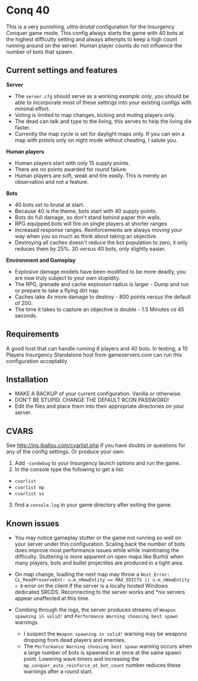 # Conq 40

This is a very punishing, _ultra-brutal_ configuration for the Insurgency Conquer game mode. This config always starts the game with 40 bots at the highest difficulty setting and always attempts to keep a high count running around on the server. Human player counts do not influence the number of bots that spawn.

## Current settings and features

__Server__

- The `server.cfg` should serve as a working _example only_, you should be able to incorporate most of these settings into your existing configs with minimal effort.
- Voting is limited to map changes, kicking and muting players only.
- The dead can talk and type to the living, this serves to help the living die faster.
- Currently the map cycle is set for daylight maps only. If you can win a map with pistols only on night mode without cheating, I salute you.

__Human players__

- Human players start with only 15 supply points.
- There are no points awarded for round failure.
- Human players are soft, weak and tire easily. This is merely an observation and not a feature.

__Bots__

- 40 bots set to brutal at start.
- Because 40 is the theme, bots start with 40 supply points.
- Bots do full damage, so don't stand behind paper thin walls.
- RPG equipped bots will fire on single players at shorter ranges
- Increased response ranges. Reinforcements are always moving your way when you so much as think about taking an objective.
- Destroying all caches doesn't reduce the bot population to zero, it only reduces them by 25%. 30 versus 40 bots, only slightly easier.

__Environment and Gameplay__

- Explosive damage models have been modified to be more deadly, you are now truly subject to your own stupidity.
- The RPG, grenade and cache explosion radius is larger - Dump and run or prepare to take a flying dirt nap.
- Caches take 4x more damage to destroy - 800 points versus the default of 200.
- The time it takes to capture an objective is double - 1.5 Minutes vs 45 seconds.

## Requirements

A good host that can handle running 8 players and 40 bots. In testing, a 10 Players Insurgency Standalone host from gameservers.com can run this configuration acceptably.

## Installation

- MAKE A BACKUP of your current configuration. Vanilla or otherwise.
- DON'T BE STUPID. CHANGE THE DEFAULT RCON PASSWORD!
- Edit the files and place them into their appropriate directories on your server.

## CVARS
See http://ins.jballou.com/cvarlist.php if you have doubts or questions for any of the config settings. Or produce your own:

1. Add `-condebug` to your Insurgency launch options and run the game.
2. In the console type the following to get a list:
 - `cvarlist`
 - `cvarlist mp`
 - `cvarlist sv`
3. find a `console.log` in your game directory after exiting the game.

## Known issues

- You may notice gameplay stutter or the game not running so well on your server under this configuration. Scaling back the number of bots does improve most performance issues while while maintinaing the difficulty. Stuttering is more apparent on open maps like Burhiz when many players, bots and bullet projectiles are produced in a tight area.

- On map change, loading the next map may throw a `Host_Error: CL_ReadPreserveEnt: u.m_nNewEntity == MAX_EDICTS || u.m_nNewEntity < 0` error on the client if the server is a locally hosted Windows dedicated SRCDS. Reconnecting to the server works and *nix servers appear unaffected at this time.

- Combing through the logs, the server produces streams of `Weapon spawning in solid!` and `Performance Warning choosing best spawn` warnings.
  - I suspect the `Weapon spawning in solid!` warning may be weapons dropping from dead players and enemies.
  - The `Performance Warning choosing best spawn` warning occurs when a large number of bots is spawned in at once at the same spawn point. Lowering wave timers and increasing the `mp_conquer_auto_reinforce_at_bot_count` number reduces these warnings after a round start.

